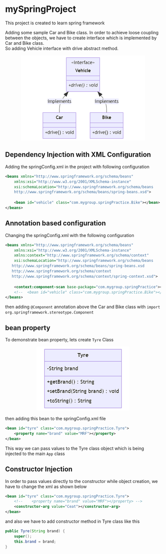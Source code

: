 # mySpringProject
This project is created to learn spring framework

Adding some sample Car and Bike class.
In order to achieve loose coupling between the objects, we have to create interface which is 
implemented by Car and Bike class. <br>So adding Vehicle interface with drive abstract method.

<p align="center">
  <img src="./images/vehicle-interface-uml.png" />
</p>

## Dependency Injection with XML Configuration

Adding the springConfig.xml in the project with following configuration

```xml
<beans xmlns="http://www.springframework.org/schema/beans"
    xmlns:xsi="http://www.w3.org/2001/XMLSchema-instance"
    xsi:schemaLocation="http://www.springframework.org/schema/beans 
    http://www.springframework.org/schema/beans/spring-beans.xsd">
	
	<bean id="vehicle" class="com.mygroup.springPractice.Bike"></bean>
</beans>
```

## Annotation based configuration

Changing the springConfig.xml with the following configuration

```xml
<beans xmlns="http://www.springframework.org/schema/beans"
	xmlns:xsi="http://www.w3.org/2001/XMLSchema-instance"
	xmlns:context="http://www.springframework.org/schema/context"
	xsi:schemaLocation="http://www.springframework.org/schema/beans
   http://www.springframework.org/schema/beans/spring-beans.xsd
   http://www.springframework.org/schema/context
   http://www.springframework.org/schema/context/spring-context.xsd">
	
	<context:component-scan base-package="com.mygroup.springPractice"></context:component-scan>
	<!--  <bean id="vehicle" class="com.mygroup.springPractice.Bike"></bean> -->
</beans>
```

then adding ```@Component``` annotation above the Car and Bike class with ```import org.springframework.stereotype.Component```

## bean property

To demonstrate bean property, lets create ```Tyre``` Class

<p align="center">
  <img src="./images/tyre-class-uml.png" />
</p>

then adding this bean to the springConfig.xml file
```xml
<bean id="tyre" class="com.mygroup.springPractice.Tyre">
	<property name="brand" value="MRF"></property>
</bean>
```
This way we can pass values to the Tyre class object which is being injected to the main ```App``` class

## Constructor Injection
In order to pass values directly to the constructor while object creation, we have to change the xml as shown below
```xml
<bean id="tyre" class="com.mygroup.springPractice.Tyre">
	<!--	<property name="brand" value="MRF"></property> -->
	<constructor-arg value="Ceat"></constructor-arg>
</bean>
```
and also we have to add constructor method in Tyre class like this
```java
public Tyre(String brand) {
	super();
	this.brand = brand;
}
```